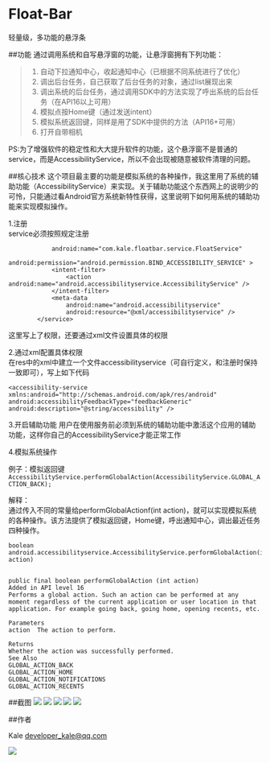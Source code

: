Float-Bar
=========

轻量级，多功能的悬浮条

##功能
通过调用系统和自写悬浮窗的功能，让悬浮窗拥有下列功能：  
> 1. 自动下拉通知中心，收起通知中心（已根据不同系统进行了优化）  
> 1. 调出后台任务，自己获取了后台任务的对象，通过list展现出来
> 1. 调出系统的后台任务，通过调用SDK中的方法实现了呼出系统的后台任务（在API16以上可用）  
> 1. 模拟点按Home键（通过发送intent）  
> 1. 模拟系统返回键，同样是用了SDK中提供的方法（API16+可用）  
> 1. 打开自带相机	

PS:为了增强软件的稳定性和大大提升软件的功能，这个悬浮窗不是普通的service，而是AccessibilityService，所以不会出现被随意被软件清理的问题。  

##核心技术
这个项目最主要的功能是模拟系统的各种操作，我这里用了系统的辅助功能（AccessibilityService）来实现。关于辅助功能这个东西网上的说明少的可怜，只能通过看Android官方系统新特性获得，这里说明下如何用系统的辅助功能来实现模拟操作。

1.注册  
service必须按照规定注册  
```<service
            android:name="com.kale.floatbar.service.FloatService"
            android:permission="android.permission.BIND_ACCESSIBILITY_SERVICE" >
            <intent-filter>
                <action android:name="android.accessibilityservice.AccessibilityService" />
            </intent-filter>
            <meta-data
                android:name="android.accessibilityservice"
                android:resource="@xml/accessibilityservice" />
        </service>
```
这里写上了权限，还要通过xml文件设置具体的权限  

2.通过xml配置具体权限  
在res中的xml中建立一个文件accessibilityservice（可自行定义，和注册时保持一致即可），写上如下代码
  
```<?xml version="1.0" encoding="utf-8"?>  
<accessibility-service xmlns:android="http://schemas.android.com/apk/res/android"  
android:accessibilityFeedbackType="feedbackGeneric" 
android:description="@string/accessibility" />
```
3.开启辅助功能
用户在使用服务前必须到系统的辅助功能中激活这个应用的辅助功能，这样你自己的AccessibilityService才能正常工作

4.模拟系统操作

例子：模拟返回键  
```AccessibilityService.performGlobalAction(AccessibilityService.GLOBAL_ACTION_BACK);```


解释：  
通过传入不同的常量给performGlobalActionf(int action)，就可以实现模拟系统的各种操作。该方法提供了模拟返回键，Home键，呼出通知中心，调出最近任务四种操作。

    boolean android.accessibilityservice.AccessibilityService.performGlobalAction(int action)
    
    
    public final boolean performGlobalAction (int action) 
    Added in API level 16
    Performs a global action. Such an action can be performed at any moment regardless of the current application or user location in that application. For example going back, going home, opening recents, etc.
    
    Parameters
    action  The action to perform. 
    
    Returns
    Whether the action was successfully performed.
    See Also
    GLOBAL_ACTION_BACK
    GLOBAL_ACTION_HOME
    GLOBAL_ACTION_NOTIFICATIONS
    GLOBAL_ACTION_RECENTS 

##截图
![](http://7tsyrv.com1.z0.glb.clouddn.com/01.png/medium)
![](http://7tsyrv.com1.z0.glb.clouddn.com/02.png/medium)
![](http://7tsyrv.com1.z0.glb.clouddn.com/03.png/medium)
![](http://7tsyrv.com1.z0.glb.clouddn.com/04.png/medium)
![](http://7tsyrv.com1.z0.glb.clouddn.com/05.png/medium)


##作者

Kale <developer_kale@qq.com>  

![](https://avatars3.githubusercontent.com/u/9552155?v=3&s=460)